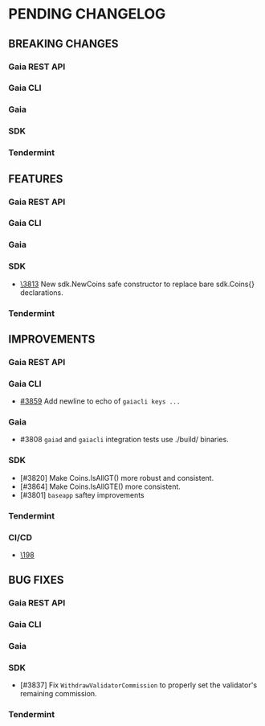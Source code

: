 # PENDING CHANGELOG

<!----------------------------- BREAKING CHANGES ----------------------------->

## BREAKING CHANGES

### Gaia REST API

### Gaia CLI

### Gaia

### SDK

### Tendermint

<!--------------------------------- FEATURES --------------------------------->

## FEATURES

### Gaia REST API

### Gaia CLI

### Gaia

### SDK

* [\3813](https://github.com/cosmos/cosmos-sdk/pull/3813) New sdk.NewCoins safe
constructor to replace bare sdk.Coins{} declarations.

### Tendermint

<!------------------------------- IMPROVEMENTS ------------------------------->

## IMPROVEMENTS

### Gaia REST API

### Gaia CLI

* [\#3859](https://github.com/cosmos/cosmos-sdk/pull/3859) Add newline to echo of `gaiacli keys ...`

### Gaia

* #3808 `gaiad` and `gaiacli` integration tests use ./build/ binaries.

### SDK

* [\#3820] Make Coins.IsAllGT() more robust and consistent.
* [\#3864] Make Coins.IsAllGTE() more consistent.
* [\#3801] `baseapp` saftey improvements

### Tendermint

### CI/CD

* [\198](https://github.com/cosmos/cosmos-sdk/pull/3832)

<!--------------------------------- BUG FIXES -------------------------------->

## BUG FIXES

### Gaia REST API

### Gaia CLI

### Gaia

### SDK

* [\#3837] Fix `WithdrawValidatorCommission` to properly set the validator's
remaining commission.

### Tendermint
